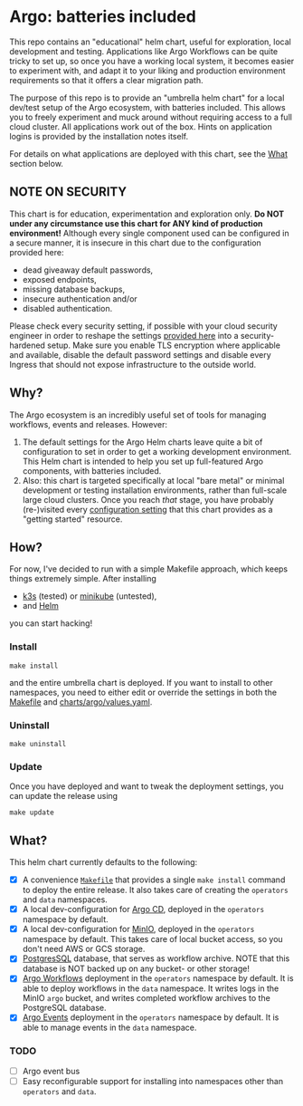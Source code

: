 # Argo: batteries included

This repo contains an "educational" helm chart, useful for exploration, local development and testing. Applications like
Argo Workflows can be quite tricky to set up, so once you have a working local system, it becomes easier to experiment
with, and adapt it to your liking and production environment requirements so that it offers a clear migration path. 

The purpose of this repo is to provide an "umbrella helm chart" for a local dev/test setup of the Argo ecosystem, with
batteries included. This allows you to freely experiment and muck around without requiring access to a full cloud
cluster. All applications work out of the box. Hints on application logins is provided by the installation notes itself.

For details on what applications are deployed with this chart, see the [What](#what) section below.

## NOTE ON SECURITY

This chart is for education, experimentation and exploration only. **Do NOT under any circumstance use this chart for
ANY kind of production environment!** Although every single component used can be configured in a secure manner, it is
insecure in this chart due to the configuration provided here: 
- dead giveaway default passwords, 
- exposed endpoints, 
- missing database backups, 
- insecure authentication and/or 
- disabled authentication. 

Please check every security setting, if possible with your cloud security engineer in order to reshape the
settings [provided here](charts/argo/values.yaml)
into a security-hardened setup. Make sure you enable TLS encryption where applicable and available, disable the default
password settings and disable every Ingress that should not expose infrastructure to the outside world.

## Why?

The Argo ecosystem is an incredibly useful set of tools for managing workflows, events and releases. However:

1. The default settings for the Argo Helm charts leave quite a bit of configuration to set in order to get a working
   development environment. This Helm chart is intended to help you set up full-featured Argo components, with batteries
   included.
2. Also: this chart is targeted specifically at local "bare metal" or minimal development or testing installation
   environments, rather than full-scale large cloud clusters. Once you reach _that_ stage, you have probably (re-)visited
   every [configuration setting](charts/argo/values.yaml) that this chart provides as a "getting started" resource.

## How?

For now, I've decided to run with a simple Makefile approach, which keeps things extremely simple. After installing

- [k3s](https://rancher.com/docs/k3s/latest/en/installation/) (tested)
  or [minikube](https://minikube.sigs.k8s.io/docs/start/) (untested),
- and [Helm](https://helm.sh/docs/intro/install/)

you can start hacking!

### Install

```shell
make install
```

and the entire umbrella chart is deployed. If you want to install to other namespaces, you need to either edit or
override the settings in both the [Makefile](Makefile) and [charts/argo/values.yaml](charts/argo/values.yaml).

### Uninstall

```shell
make uninstall
```

### Update
Once you have deployed and want to tweak the deployment settings, you can update the release using 

```shell
make update
```

## What?

This helm chart currently defaults to the following:

- [X] A convenience [`Makefile`](Makefile) that provides a single `make install` command to deploy the entire release.
  It also takes care of creating the `operators` and `data` namespaces.
- [X] A local dev-configuration for [Argo CD](https://argoproj.github.io/cd/), deployed in the `operators` namespace by
  default.
- [X] A local dev-configuration for [MinIO](https://min.io/), deployed in the `operators` namespace by default. This
  takes care of local bucket access, so you don't need AWS or GCS storage.
- [X] [PostgresSQL](https://www.postgresql.org/) database, that serves as workflow archive. NOTE that this database is
  NOT backed up on any bucket- or other storage!
- [X] [Argo Workflows](https://argoproj.github.io/workflows/) deployment in the `operators` namespace by default. It is
  able to deploy workflows in the `data` namespace. It writes logs in the MinIO `argo` bucket, and writes completed
  workflow archives to the PostgreSQL database.
- [X] [Argo Events](https://argoproj.github.io/events/) deployment in the `operators` namespace by default. It is 
  able to manage events in the `data` namespace.

### TODO

- [ ] Argo event bus
- [ ] Easy reconfigurable support for installing into namespaces other than `operators` and `data`.
